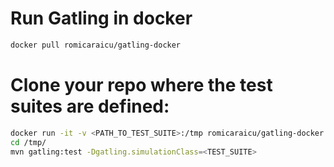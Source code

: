 # Run Gatling in docker

```bash
docker pull romicaraicu/gatling-docker
```

# Clone your repo where the test suites are defined:

```bash
docker run -it -v <PATH_TO_TEST_SUITE>:/tmp romicaraicu/gatling-docker:latest sh
cd /tmp/
mvn gatling:test -Dgatling.simulationClass=<TEST_SUITE>
```

